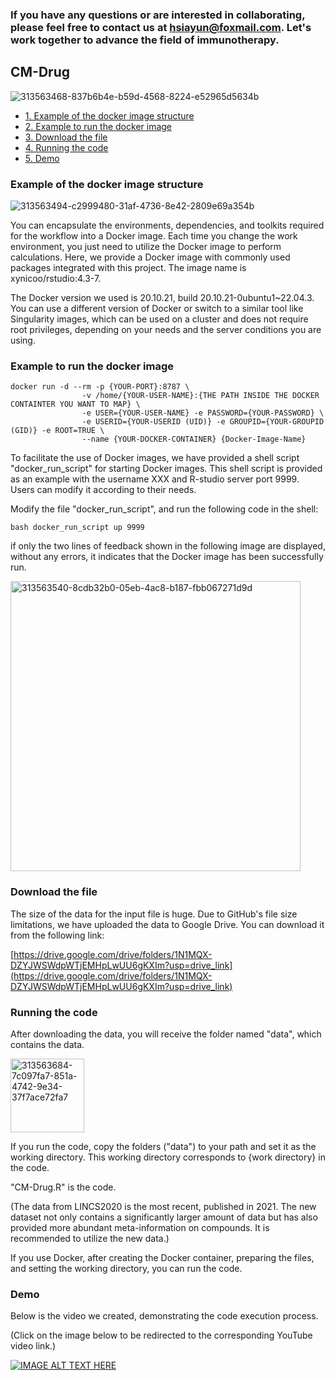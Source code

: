 ### If you have any questions or are interested in collaborating, please feel free to contact us at hsiayun@foxmail.com. Let's work together to advance the field of immunotherapy.

## CM-Drug

![313563468-837b6b4e-b59d-4568-8224-e52965d5634b](https://github.com/cloudsummer/CM-Drug.1/assets/24847317/f211bceb-7480-4c60-80c0-190fb0359b9f)


- [1. Example of the docker image structure](#Example-of-the-docker-image-structure)
- [2. Example to run the docker image](#Example-to-run-the-docker-image)
- [3. Download the file](#Download-the-file)
- [4. Running the code](#Running-the-code)
- [5. Demo](#Demo)
    

### Example of the docker image structure

![313563494-c2999480-31af-4736-8e42-2809e69a354b](https://github.com/cloudsummer/CM-Drug.1/assets/24847317/72079658-0148-4066-a954-a5a73034029e)


You can encapsulate the environments, dependencies, and toolkits required for the workflow into a Docker image. Each time you change the work environment, you just need to utilize the Docker image to perform calculations. Here, we provide a Docker image with commonly used packages integrated with this project. The image name is xynicoo/rstudio:4.3-7.


The Docker version we used is 20.10.21, build 20.10.21-0ubuntu1~22.04.3. You can use a different version of Docker or switch to a similar tool like Singularity images, which can be used on a cluster and does not require root privileges, depending on your needs and the server conditions you are using.

### Example to run the docker image


```
docker run -d --rm -p {YOUR-PORT}:8787 \
                -v /home/{YOUR-USER-NAME}:{THE PATH INSIDE THE DOCKER CONTAINTER YOU WANT TO MAP} \
                -e USER={YOUR-USER-NAME} -e PASSWORD={YOUR-PASSWORD} \
                -e USERID={YOUR-USERID (UID)} -e GROUPID={YOUR-GROUPID (GID)} -e ROOT=TRUE \
                --name {YOUR-DOCKER-CONTAINER} {Docker-Image-Name}
```

To facilitate the use of Docker images, we have provided a shell script "docker_run_script" for starting Docker images. This shell script is provided as an example with the username XXX and R-studio server port 9999. Users can modify it according to their needs.

Modify the file "docker_run_script", and run the following code in the shell:
```
bash docker_run_script up 9999
```

if only the two lines of feedback shown in the following image are displayed, without any errors, it indicates that the Docker image has been successfully run.

<img width="464" alt="313563540-8cdb32b0-05eb-4ac8-b187-fbb067271d9d" src="https://github.com/cloudsummer/CM-Drug.1/assets/24847317/23d18678-876a-49f7-b4f2-8b766df8146a">




### Download the file

The size of the data for the input file is huge. Due to GitHub's file size limitations, we have uploaded the data to Google Drive. You can download it from the following link:

[https://drive.google.com/drive/folders/1N1MQX-DZYJWSWdpWTjEMHpLwUU6gKXIm?usp=drive_link](https://drive.google.com/drive/folders/1N1MQX-DZYJWSWdpWTjEMHpLwUU6gKXIm?usp=drive_link)


### Running the code

After downloading the data, you will receive the folder named "data", which contains the data.

<img width="118" alt="313563684-7c097fa7-851a-4742-9e34-37f7ace72fa7" src="https://github.com/cloudsummer/CM-Drug/assets/24847317/b41cae5b-66a5-49cb-beb7-64abf0303b2c">

If you run the code, copy the folders ("data") to your path and set it as the working directory. This working directory corresponds to {work directory} in the code.

"CM-Drug.R" is the code.

(The data from LINCS2020 is the most recent, published in 2021. The new dataset not only contains a significantly larger amount of data but has also provided more abundant meta-information on compounds. It is recommended to utilize the new data.)

If you use Docker, after creating the Docker container, preparing the files, and setting the working directory, you can run the code. 

### Demo

Below is the video we created, demonstrating the code execution process.

(Click on the image below to be redirected to the corresponding YouTube video link.)

[![IMAGE ALT TEXT HERE](https://img.youtube.com/vi/51E8Q5B4m3I/0.jpg)](https://www.youtube.com/watch?v=51E8Q5B4m3I)



